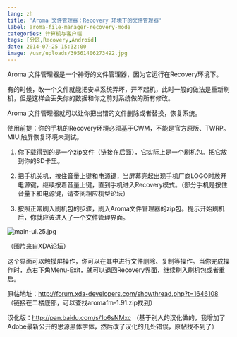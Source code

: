 ```yaml
---
lang: zh
title: 'Aroma 文件管理器：Recovery 环境下的文件管理器'
label: aroma-file-manager-recovery-mode
categories: 计算机与客户端
tags: [分区,Recovery,Android]
date: 2014-07-25 15:32:00
image: /usr/uploads/39561406273492.jpg
---
```

Aroma 文件管理器是一个神奇的文件管理器，因为它运行在Recovery环境下。

有的时候，改一个文件就能把安卓系统弄坏，开不起机，此时一般的做法是重新刷机，但是这样会丢失你的数据和你之前对系统做的所有修改。

Aroma 文件管理器就可以让你把出错的文件删除或者替换，恢复系统。

使用前提：你的手机的Recovery环境必须基于CWM，不能是官方原版、TWRP。MIUI触屏恢复环境未测试。</p><ol class=" list-paddingleft-2" style="list-style-type: decimal;"><li><p>你下载得到的是一个zip文件（链接在后面），它实际上是一个刷机包。把它放到你的SD卡里。</p></li><li><p>把手机关机，按住音量上键和电源键，当屏幕亮起出现手机厂商LOGO时放开电源键，继续按着音量上键，直到手机进入Recovery模式。（部分手机是按住音量下和电源键，请查阅相应机型论坛）</p></li><li><p>按照正常刷入刷机包的步骤，刷入Aroma文件管理器的zip包。提示开始刷机后，你就应该进入了一个文件管理界面。</p></li></ol><p><img src="/usr/uploads/39561406273492.jpg" title="main-ui.25.jpg"/>

（图片来自XDA论坛）

这个界面可以触摸屏操作，你可以在其中进行文件删除、复制等操作。当你完成操作时，点右下角Menu-Exit，就可以退回Recovery界面，继续刷入刷机包或者重启。

原帖地址：<a href="http://forum.xda-developers.com/showthread.php?t=1646108">http://forum.xda-developers.com/showthread.php?t=1646108</a>（链接在二楼底部，可以查找aromafm-1.91.zip找到）

汉化版：<a href="http://pan.baidu.com/s/1o6sNMxc">http://pan.baidu.com/s/1o6sNMxc</a> （基于别人的汉化做的，我增加了Adobe最新公开的思源黑体字体，然后改了汉化的几处错误，原帖找不到了）</p>
